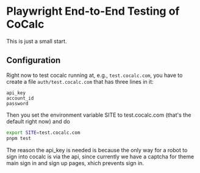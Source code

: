 # Playwright End-to-End Testing of CoCalc

This is just a small start.

## Configuration

Right now to test cocalc running at, e.g., `test.cocalc.com`, you have to create a file `auth/test.cocalc.com` that has three lines in it:

```
api_key
account_id
password
```

Then you set the environment variable SITE to test.cocalc.com (that's the default right now) and do

```sh
export SITE=test.cocalc.com
pnpm test
```

The reason the api_key is needed is because the only way for
a robot to sign into cocalc is via the api, since currently
we have a captcha for theme main sign in and sign up pages,
xhich prevents sign in.
